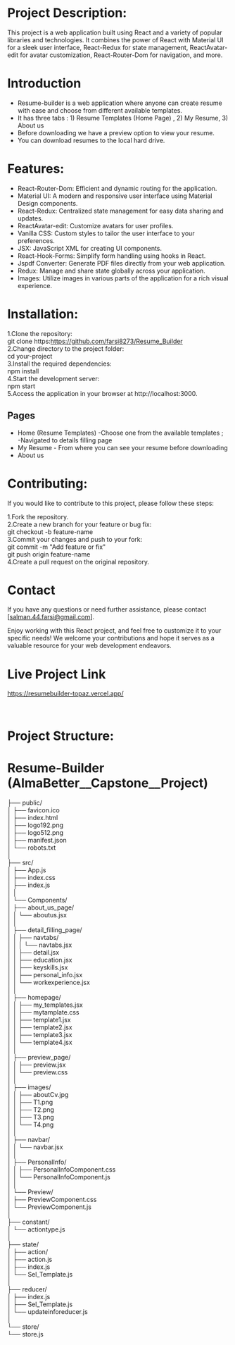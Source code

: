 

# Project Description:
This project is a web application built using React and a variety of popular libraries and technologies. It combines the power of React with Material UI for a sleek user interface, React-Redux for state management, ReactAvatar-edit for avatar customization, React-Router-Dom for navigation, and more.



# Introduction
* Resume-builder is a web application where anyone can create resume with ease and choose from different available templates.
* It has three tabs : 1) Resume Templates (Home Page) , 2) My Resume, 3) About us
* Before downloading we have a preview option to view your resume.
* You can download resumes to the local hard drive.


# Features:
* React-Router-Dom: Efficient and dynamic routing for the application. <br/>
* Material UI: A modern and responsive user interface using Material Design components. <br/>
* React-Redux: Centralized state management for easy data sharing and updates. <br/>
* ReactAvatar-edit: Customize avatars for user profiles. <br/>
* Vanilla CSS: Custom styles to tailor the user interface to your preferences. <br/>
* JSX: JavaScript XML for creating UI components. <br/>
* React-Hook-Forms: Simplify form handling using hooks in React. <br/>
* Jspdf Converter: Generate PDF files directly from your web application. <br/>
* Redux: Manage and share state globally across your application. <br/>
* Images: Utilize images in various parts of the application for a rich visual experience. <br/>

# Installation:
1.Clone the repository:<br/>
git clone https:https://github.com/farsi8273/Resume_Builder<br/>
2.Change directory to the project folder:<br/>
cd your-project<br/>
3.Install the required dependencies:<br/>
npm install<br/>
4.Start the development server:<br/>
npm start<br/>
5.Access the application in your browser at http://localhost:3000.<br/>

## Pages
* Home (Resume Templates) -Choose one from the available templates ;
 <br/> -Navigated to details filling page
* My Resume - From where you can see your resume before downloading 
* About us

# Contributing:
If you would like to contribute to this project, please follow these steps:<br/>

1.Fork the repository.<br/>
2.Create a new branch for your feature or bug fix:<br/>
git checkout -b feature-name<br/>
3.Commit your changes and push to your fork:<br/>
git commit -m "Add feature or fix"<br/>
git push origin feature-name<br/>
4.Create a pull request on the original repository.<br/>

# Contact
If you have any questions or need further assistance, please contact [salman.44.farsi@gmail.com].<br/>

Enjoy working with this React project, and feel free to customize it to your specific needs! We welcome your contributions and hope it serves as a valuable resource for your web development endeavors.<br/>

# Live Project Link
https://resumebuilder-topaz.vercel.app/

<br/>

# Project Structure:
# Resume-Builder (AlmaBetter__Capstone__Project)

├── public/<br/>
│   ├── favicon.ico<br/>
│   ├── index.html<br/>
│   ├── logo192.png<br/>
│   ├── logo512.png<br/>
│   ├── manifest.json<br/>
│   └── robots.txt<br/>
│<br/>
├── src/<br/>
│   ├── App.js<br/>
│   ├── index.css<br/>
│   ├── index.js<br/>
│   │<br/>
│   └── Components/<br/>
│       ├── about_us_page/<br/>
│       │   └── aboutus.jsx<br/>
│       │<br/>
│       ├── detail_filling_page/<br/>
│       │   ├── navtabs/<br/>
│       │   │   └── navtabs.jsx<br/>
│       │   ├── detail.jsx<br/>
│       │   ├── education.jsx<br/>
│       │   ├── keyskills.jsx<br/>
│       │   ├── personal_info.jsx<br/>
│       │   └── workexperience.jsx<br/>
│       │<br/>
│       ├── homepage/<br/>
│       │   ├── my_templates.jsx<br/>
│       │   ├── mytamplate.css<br/>
│       │   ├── template1.jsx<br/>
│       │   ├── template2.jsx<br/>
│       │   ├── template3.jsx<br/>
│       │   └── template4.jsx<br/>
│       │<br/>
│       ├── preview_page/<br/>
│       │   ├── preview.jsx<br/>
│       │   └── preview.css<br/>
│       │<br/>
│       ├── images/<br/>
│       │   ├── aboutCv.jpg<br/>
│       │   ├── T1.png<br/>
│       │   ├── T2.png<br/>
│       │   ├── T3.png<br/>
│       │   └── T4.png<br/>
│       │<br/>
│       ├── navbar/<br/>
│       │   └── navbar.jsx<br/>
│       │<br/>
│       ├── PersonalInfo/<br/>
│       │   ├── PersonalInfoComponent.css<br/>
│       │   └── PersonalInfoComponent.js<br/>
│       │<br/>
│       └── Preview/<br/>
│           ├── PreviewComponent.css<br/>
│           └── PreviewComponent.js<br/>
│<br/>
├── constant/<br/>
│   └── actiontype.js<br/>
│<br/>
├── state/<br/>
│   ├── action/<br/>
│   ├── action.js<br/>
│   ├── index.js<br/>
│   └── Sel_Template.js<br/>
│<br/>
├── reducer/<br/>
│   ├── index.js<br/>
│   ├── Sel_Template.js<br/>
│   └── updateinforeducer.js<br/>
│<br/>
└── store/<br/>
    └── store.js<br/>
